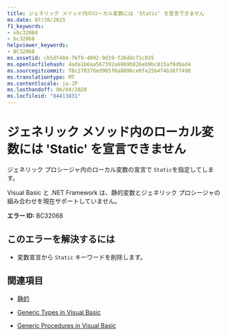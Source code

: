 ```yaml
---
title: ジェネリック メソッド内のローカル変数には 'Static' を宣言できません
ms.date: 07/20/2015
f1_keywords:
- vbc32068
- bc32068
helpviewer_keywords:
- BC32068
ms.assetid: cb5df484-76f9-4092-9d19-f26ddcf1c035
ms.openlocfilehash: 4ada1b6aa567392a6969b826eb9bc815af0d6ad4
ms.sourcegitcommit: f8c270376ed905f6a8896ce0fe25b4f4b38ff498
ms.translationtype: MT
ms.contentlocale: ja-JP
ms.lasthandoff: 06/04/2020
ms.locfileid: "84413831"
---
```

# <a name="local-variables-within-generic-methods-cannot-be-declared-static"></a>ジェネリック メソッド内のローカル変数には 'Static' を宣言できません
ジェネリック プロシージャ内のローカル変数の宣言で `Static`を指定してします。  
  
 Visual Basic と .NET Framework は、静的変数とジェネリック プロシージャの組み合わせを現在サポートしていません。  
  
 **エラー ID:** BC32068  
  
## <a name="to-correct-this-error"></a>このエラーを解決するには  
  
- 変数宣言から `Static` キーワードを削除します。  
  
## <a name="see-also"></a>関連項目

- [静的](../language-reference/modifiers/static.md)

- [Generic Types in Visual Basic](../programming-guide/language-features/data-types/generic-types.md)
- [Generic Procedures in Visual Basic](../programming-guide/language-features/data-types/generic-procedures.md)
